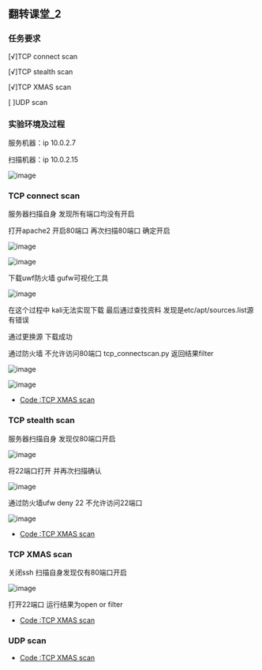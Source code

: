 ## 翻转课堂_2
### 任务要求
[√]TCP connect scan

[√]TCP stealth scan

[√]TCP XMAS scan

[ ]UDP scan 

### 实验环境及过程

服务机器：ip 10.0.2.7

扫描机器：ip 10.0.2.15

![image](https://github.com/BurnyMcDull/ns/raw/HW2/2017-2/Szy_HW2/img/1.jpg)

### TCP connect scan

服务器扫描自身 发现所有端口均没有开启

打开apache2 开启80端口 再次扫描80端口 确定开启

![image](https://github.com/BurnyMcDull/ns/raw/HW2/2017-2/Szy_HW2/img/2.jpg)

![image](https://github.com/BurnyMcDull/ns/raw/HW2/2017-2/Szy_HW2/img/3.jpg)

下载uwf防火墙 gufw可视化工具

![image](https://github.com/BurnyMcDull/ns/raw/HW2/2017-2/Szy_HW2/img/6.jpg)

在这个过程中 kali无法实现下载 最后通过查找资料 发现是etc/apt/sources.list源有错误

通过更换源 下载成功

通过防火墙 不允许访问80端口 tcp_connectscan.py 返回结果filter

![image](https://github.com/BurnyMcDull/ns/raw/HW2/2017-2/Szy_HW2/img/4.jpg)

![image](https://github.com/BurnyMcDull/ns/raw/HW2/2017-2/Szy_HW2/img/5.jpg)

- [Code :TCP XMAS scan](https://github.com/BurnyMcDull/ns/raw/HW2/2017-2/Szy_HW2/code/tcp_connectscan.py)

### TCP stealth scan

服务器扫描自身 发现仅80端口开启

![image](https://github.com/BurnyMcDull/ns/raw/HW2/2017-2/Szy_HW2/img/7.jpg)

将22端口打开 并再次扫描确认

![image](https://github.com/BurnyMcDull/ns/raw/HW2/2017-2/Szy_HW2/img/8.jpg)

通过防火墙ufw deny 22 不允许访问22端口

![image](https://github.com/BurnyMcDull/ns/raw/HW2/2017-2/Szy_HW2/img/9.jpg)

- [Code :TCP XMAS scan](https://github.com/BurnyMcDull/ns/raw/HW2/2017-2/Szy_HW2/code/tcp_sealthscan.py)

### TCP XMAS scan

关闭ssh 扫描自身发现仅有80端口开启

![image](https://github.com/BurnyMcDull/ns/raw/HW2/2017-2/Szy_HW2/img/10.jpg)

打开22端口 运行结果为open or filter

- [Code :TCP XMAS scan](https://github.com/BurnyMcDull/ns/raw/HW2/2017-2/Szy_HW2/code/xmasscan.py)

### UDP scan

- [Code :TCP XMAS scan](https://github.com/BurnyMcDull/ns/raw/HW2/2017-2/Szy_HW2/code/udpscan.py)